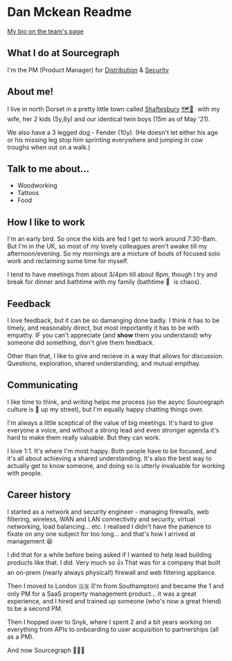# Dan Mckean Readme

[My bio on the team's page](../../company/team/index.md##dan-mckean-he-him)

## What I do at Sourcegraph

I'm the PM (Product Manager) for [Distribution](../../engineering/distribution/index.md) & [Security](../../engineering/orgs/cloud/security/index.md)

## About me!

I live in north Dorset in a pretty little town called [Shaftesbury](https://www.shaftesburytourism.co.uk/) [🗺️🔗](https://www.google.com/maps/place/Shaftesbury/@51.0075245,-2.2003362,15z) with my wife, her 2 kids (5y,8y) and our identical twin boys (15m as of May '21).

We also have a 3 legged dog - Fender (10y). (He doesn't let either his age or his missing leg stop him sprinting everywhere and jumping in cow troughs when out on a walk.)

## Talk to me about...

- Woodworking
- Tattoos
- Food

## How I like to work

I'm an early bird. So once the kids are fed I get to work around 7:30-8am. But I'm in the UK, so most of my lovely colleagues aren't awake till my afternoon/evening. So my mornings are a mixture of bouts of focused solo work and reclaiming some time for myself.

I tend to have meetings from about 3/4pm till about 8pm, though I try and break for dinner and bathtime with my family (bathtime 🛀 is chaos).

## Feedback

I love feedback, but it can be so damanging done badly. I think it has to be timely, and reasonably direct, but most importantly it has to be with empathy. IF you can't appreciate (and **show** them you understand) why someone did something, don't give them feedback.

Other than that, I like to give and recieve in a way that allows for discussion. Questions, exploration, shared understanding, and mutual empthay.

## Communicating

I like time to think, and writing helps me process (so the async Sourcegraph culture is 💯 up my street), but I'm equally happy chatting things over.

I'm always a little sceptical of the value of big meetings. It's hard to give everyone a voice, and without a strong lead and even stronger agenda it's hard to make them really valuable. But they can work.

I love 1:1. It's where I'm most happy. Both people have to be focused, and it's all about achieving a shared understanding. It's also the best way to actually get to know someone, and doing so is utterly invaluable for working with people.

## Career history

I started as a network and security engineer - managing firewalls, web filtering, wireless, WAN and LAN connectivity and security, virtual networking, load balancing... etc. I realised I didn't have the patience to fixate on any one subject for too long... and that's how I arrived at management 😆

I did that for a while before being asked if I wanted to help lead building products like that. I did. Very much so 👍 That was for a company that built an on-prem (nearly always physical!) firewall and web filtering appliance.

Then I moved to London 🇬🇧 (I'm from Southampton) and became the 1 and only PM for a SaaS property management product... it was a great experience, and I hired and trained up someone (who's now a great friend) to be a second PM.

Then I hopped over to Snyk, where I spent 2 and a bit years working on everything from APIs to onboarding to user acquisition to partnerships (all as a PM).

And now Sourcegraph 🎉🎉🎉
